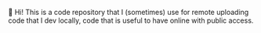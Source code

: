 👋 Hi! This is a code repository that I (sometimes) use for remote uploading code that I dev locally, code that is useful to have online with public access.
